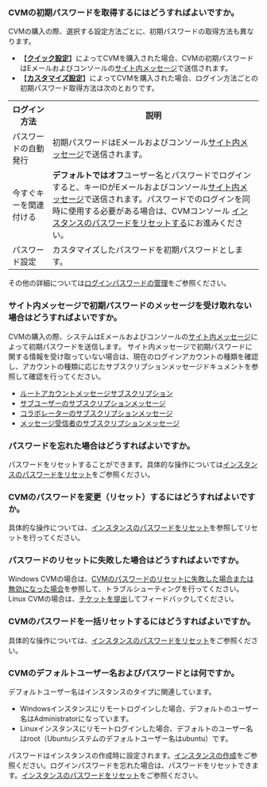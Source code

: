 ### CVMの初期パスワードを取得するにはどうすればよいですか。

CVMの購入の際、選択する設定方法ごとに、初期パスワードの取得方法も異なります。
- 【[**クイック設定**](https://buy.cloud.tencent.com/cvm?tab=lite)】によってCVMを購入された場合、CVMの初期パスワードはEメールおよびコンソールの[サイト内メッセージ](https://console.cloud.tencent.com/message)で送信されます。
- 【[**カスタマイズ設定**](https://buy.cloud.tencent.com/cvm?tab=custom)】によってCVMを購入された場合、ログイン方法ごとの初期パスワード取得方法は次のとおりです。
<table>
	<tr><th style="width:16%">ログイン方法</th><th>説明</th></tr>
	<tr><td>パスワードの自動発行</td><td>初期パスワードはEメールおよびコンソール<a href="https://console.cloud.tencent.com/message">サイト内メッセージ</a>で送信されます。</td></tr>
	<tr><td>今すぐキーを関連付ける</td><td><b>デフォルトではオフ</b>ユーザー名とパスワードでログインすると、キーIDがEメールおよびコンソール<a href="https://console.cloud.tencent.com/message">サイト内メッセージ</a>で送信されます。パスワードでのログインを同時に使用する必要がある場合は、CVMコンソール <a href="https://intl.cloud.tencent.com/document/product/213/16566">インスタンスのパスワードをリセットする</a>にお進みください。 </td></tr>
	<tr><td>パスワード設定</td><td>カスタマイズしたパスワードを初期パスワードとします。</td></tr>
</table>

その他の詳細については[ログインパスワードの管理](https://intl.cloud.tencent.com/document/product/213/17008)をご参照ください。

### サイト内メッセージで初期パスワードのメッセージを受け取れない場合はどうすればよいですか。
CVMの購入の際、システムはEメールおよびコンソールの[サイト内メッセージ](https://console.cloud.tencent.com/message)によって初期パスワードを送信します。
サイト内メッセージで初期パスワードに関する情報を受け取っていない場合は、現在のログインアカウントの種類を確認し、アカウントの種類に応じたサブスクリプションメッセージドキュメントを参照して確認を行ってください。
 - [ルートアカウントメッセージサブスクリプション](https://intl.cloud.tencent.com/document/product/598/34898)
 - [サブユーザーのサブスクリプションメッセージ](https://intl.cloud.tencent.com/document/product/598/32651)
 - [コラボレーターのサブスクリプションメッセージ](https://intl.cloud.tencent.com/document/product/598/32642)
 - [メッセージ受信者のサブスクリプションメッセージ](https://intl.cloud.tencent.com/document/product/598/32646)

### パスワードを忘れた場合はどうすればよいですか。
パスワードをリセットすることができます。具体的な操作については[インスタンスのパスワードをリセット](https://intl.cloud.tencent.com/document/product/213/16566)をご参照ください。

### CVMのパスワードを変更（リセット）するにはどうすればよいですか。
具体的な操作については、[インスタンスのパスワードをリセット](https://intl.cloud.tencent.com/document/product/213/16566)を参照してリセットを行ってください。

### パスワードのリセットに失敗した場合はどうすればよいですか。
Windows CVMの場合は、[CVMのパスワードのリセットに失敗した場合または無効になった場合](https://intl.cloud.tencent.com/document/product/213/35720)を参照して、トラブルシューティングを行ってください。
Linux CVMの場合は、[チケットを提出](https://console.cloud.tencent.com/workorder/category
)してフィードバックしてください。

### CVMのパスワードを一括リセットするにはどうすればよいですか。
具体的な操作については、[インスタンスのパスワードをリセット](https://intl.cloud.tencent.com/document/product/213/16566)をご参照ください。

### CVMのデフォルトユーザー名およびパスワードとは何ですか。
デフォルトユーザー名はインスタンスのタイプに関連しています。
- Windowsインスタンスにリモートログインした場合、デフォルトのユーザー名はAdministratorになっています。
- Linuxインスタンスにリモートログインした場合、デフォルトのユーザー名はroot（Ubuntuシステムのデフォルトユーザー名はubuntu）です。

パスワードはインスタンスの作成時に設定されます。[インスタンスの作成](https://intl.cloud.tencent.com/document/product/213/4855)をご参照ください。ログインパスワードを忘れた場合は、パスワードをリセットできます。[インスタンスのパスワードをリセット](https://intl.cloud.tencent.com/document/product/213/16566)をご参照ください。

